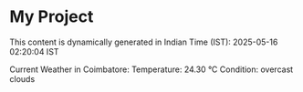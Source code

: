 # My Project

This content is dynamically generated in Indian Time (IST): 2025-05-16 02:20:04 IST


Current Weather in Coimbatore:
Temperature: 24.30 °C
Condition: overcast clouds
